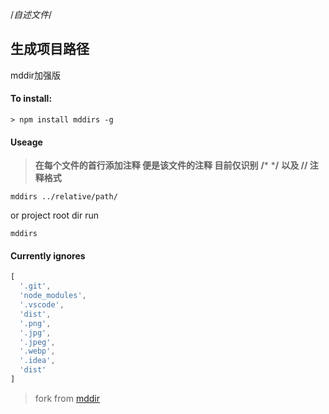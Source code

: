 /*自述文件*/
## 生成项目路径


mddir加强版
#### To install:
```shell
> npm install mddirs -g
```
#### Useage
>**在每个文件的首行添加注释 便是该文件的注释
 目前仅识别** **/*** ***/** **以及 // 注释格式**
```shell
mddirs ../relative/path/
```
or project root dir run
```shell
mddirs
```


#### Currently ignores
```javascript
[
  '.git',
  'node_modules',
  '.vscode',
  'dist',
  '.png',
  '.jpg',
  '.jpeg',
  '.webp',
  '.idea',
  'dist'
]
```

> fork from <a href="https://github.com/JohnByrneRepo/mddir">mddir</a>